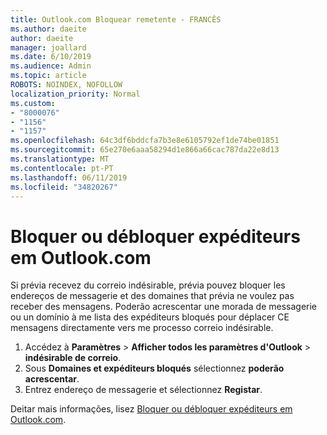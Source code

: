 ```yaml
---
title: Outlook.com Bloquear remetente - FRANCÊS
ms.author: daeite
author: daeite
manager: joallard
ms.date: 6/10/2019
ms.audience: Admin
ms.topic: article
ROBOTS: NOINDEX, NOFOLLOW
localization_priority: Normal
ms.custom:
- "8000076"
- "1156"
- "1157"
ms.openlocfilehash: 64c3df6bddcfa7b3e8e6105792ef1de74be01851
ms.sourcegitcommit: 65e270e6aaa58294d1e866a66cac787da22e8d13
ms.translationtype: MT
ms.contentlocale: pt-PT
ms.lasthandoff: 06/11/2019
ms.locfileid: "34820267"
---
```

# <a name="bloquer-ou-dbloquer-expditeurs-dans-outlookcom"></a>Bloquer ou débloquer expéditeurs em Outlook.com

Si prévia recevez du correio indésirable, prévia pouvez bloquer les endereços de messagerie et des domaines that prévia ne voulez pas receber des mensagens. Poderão acrescentar une morada de messagerie ou un domínio à me lista des expéditeurs bloqués pour déplacer CE mensagens directamente vers me processo correio indésirable.

1. Accédez à **Paramètres** > **Afficher todos les paramètres d'Outlook** > **indésirable de correio**.
1. Sous **Domaines et expéditeurs bloqués** sélectionnez **poderão acrescentar**.
1. Entrez endereço de messagerie et sélectionnez **Registar**.

Deitar mais informações, lisez [Bloquer ou débloquer expéditeurs em Outlook.com](https://support.office.com/fr-fr/article/afba1c94-77bb-4f50-8b85-057cf52f4d5e).